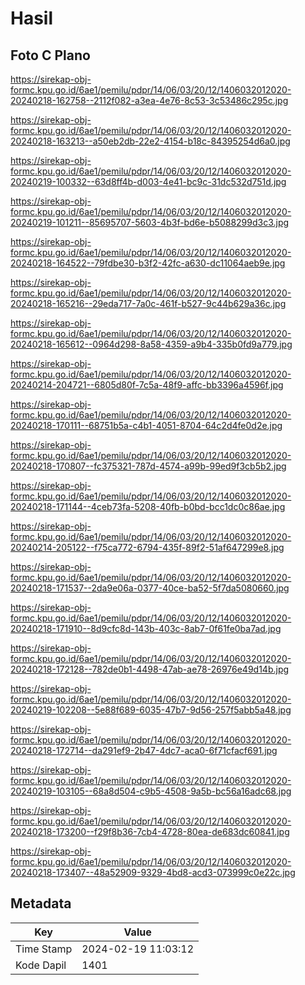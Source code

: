 # Hasil

## Foto C Plano

https://sirekap-obj-formc.kpu.go.id/6ae1/pemilu/pdpr/14/06/03/20/12/1406032012020-20240218-162758--2112f082-a3ea-4e76-8c53-3c53486c295c.jpg

https://sirekap-obj-formc.kpu.go.id/6ae1/pemilu/pdpr/14/06/03/20/12/1406032012020-20240218-163213--a50eb2db-22e2-4154-b18c-84395254d6a0.jpg

https://sirekap-obj-formc.kpu.go.id/6ae1/pemilu/pdpr/14/06/03/20/12/1406032012020-20240219-100332--63d8ff4b-d003-4e41-bc9c-31dc532d751d.jpg

https://sirekap-obj-formc.kpu.go.id/6ae1/pemilu/pdpr/14/06/03/20/12/1406032012020-20240219-101211--85695707-5603-4b3f-bd6e-b5088299d3c3.jpg

https://sirekap-obj-formc.kpu.go.id/6ae1/pemilu/pdpr/14/06/03/20/12/1406032012020-20240218-164522--79fdbe30-b3f2-42fc-a630-dc11064aeb9e.jpg

https://sirekap-obj-formc.kpu.go.id/6ae1/pemilu/pdpr/14/06/03/20/12/1406032012020-20240218-165216--29eda717-7a0c-461f-b527-9c44b629a36c.jpg

https://sirekap-obj-formc.kpu.go.id/6ae1/pemilu/pdpr/14/06/03/20/12/1406032012020-20240218-165612--0964d298-8a58-4359-a9b4-335b0fd9a779.jpg

https://sirekap-obj-formc.kpu.go.id/6ae1/pemilu/pdpr/14/06/03/20/12/1406032012020-20240214-204721--6805d80f-7c5a-48f9-affc-bb3396a4596f.jpg

https://sirekap-obj-formc.kpu.go.id/6ae1/pemilu/pdpr/14/06/03/20/12/1406032012020-20240218-170111--68751b5a-c4b1-4051-8704-64c2d4fe0d2e.jpg

https://sirekap-obj-formc.kpu.go.id/6ae1/pemilu/pdpr/14/06/03/20/12/1406032012020-20240218-170807--fc375321-787d-4574-a99b-99ed9f3cb5b2.jpg

https://sirekap-obj-formc.kpu.go.id/6ae1/pemilu/pdpr/14/06/03/20/12/1406032012020-20240218-171144--4ceb73fa-5208-40fb-b0bd-bcc1dc0c86ae.jpg

https://sirekap-obj-formc.kpu.go.id/6ae1/pemilu/pdpr/14/06/03/20/12/1406032012020-20240214-205122--f75ca772-6794-435f-89f2-51af647299e8.jpg

https://sirekap-obj-formc.kpu.go.id/6ae1/pemilu/pdpr/14/06/03/20/12/1406032012020-20240218-171537--2da9e06a-0377-40ce-ba52-5f7da5080660.jpg

https://sirekap-obj-formc.kpu.go.id/6ae1/pemilu/pdpr/14/06/03/20/12/1406032012020-20240218-171910--8d9cfc8d-143b-403c-8ab7-0f61fe0ba7ad.jpg

https://sirekap-obj-formc.kpu.go.id/6ae1/pemilu/pdpr/14/06/03/20/12/1406032012020-20240218-172128--782de0b1-4498-47ab-ae78-26976e49d14b.jpg

https://sirekap-obj-formc.kpu.go.id/6ae1/pemilu/pdpr/14/06/03/20/12/1406032012020-20240219-102208--5e88f689-6035-47b7-9d56-257f5abb5a48.jpg

https://sirekap-obj-formc.kpu.go.id/6ae1/pemilu/pdpr/14/06/03/20/12/1406032012020-20240218-172714--da291ef9-2b47-4dc7-aca0-6f71cfacf691.jpg

https://sirekap-obj-formc.kpu.go.id/6ae1/pemilu/pdpr/14/06/03/20/12/1406032012020-20240219-103105--68a8d504-c9b5-4508-9a5b-bc56a16adc68.jpg

https://sirekap-obj-formc.kpu.go.id/6ae1/pemilu/pdpr/14/06/03/20/12/1406032012020-20240218-173200--f29f8b36-7cb4-4728-80ea-de683dc60841.jpg

https://sirekap-obj-formc.kpu.go.id/6ae1/pemilu/pdpr/14/06/03/20/12/1406032012020-20240218-173407--48a52909-9329-4bd8-acd3-073999c0e22c.jpg


## Metadata

| Key        | Value               |
| ---------- | ------------------- |
| Time Stamp | 2024-02-19 11:03:12 |
| Kode Dapil | 1401                |



